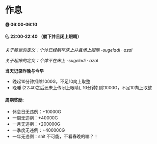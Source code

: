 # 作息

#### 🌞 06:00-06:10

#### 🌜  22:00-22:40 （躺下并且闭上眼睛）



*关于睡觉的定义：个体已经躺早床上并且闭上眼睛  -sugeladi · azal*

*关于起床的定义：个体不在床上  -sugeladi · azal*



**当天记录昨晚与今早**



-  晚起10分钟扣除1000G，不足10向上取整
-  晚睡 (22:40之后还未上传闭上眼睛), 10分钟扣除1000G，不足10向上取整



#### 周期奖励:



- 休息日无违例：+10000G
- 一周无违例：+40000G
- 一月无违例：+200000G
- 一季度无违例：+400000G
- 一年无违例：shit 不可能，不看春晚的嘛？！



